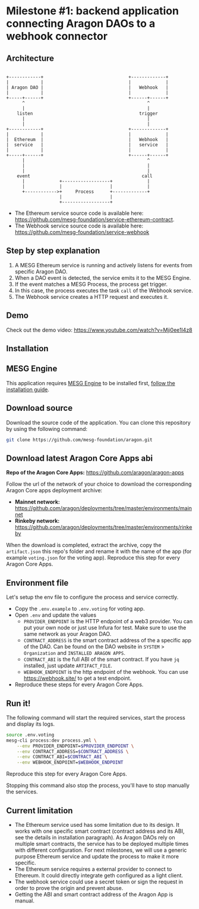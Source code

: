 # Milestone #1: backend application connecting Aragon DAOs to a webhook connector

## Architecture

```ascii

+------------+                                +-------------+
|            |                                |             |
| Aragon DAO |                                |   Webhook   |
|            |                                |             |
+-----+------+                                +------+------+
      ^                                              ^
      |                                              |
    listen                                        trigger
      |                                              |
      |                                              |
+------------+                                +-------------+
|            |                                |             |
|  Ethereum  |                                |   Webhook   |
|  service   |                                |   service   |
|            |                                |             |
+-----+------+                                +------+------+
      |                                              ^
      |                                              |
      |                                              |
    event                                          call
      |             +------------------+             |
      |             |                  |             |
      +------------>+     Process      +-------------+
                    |                  |
                    +------------------+

```

- The Ethereum service source code is available here: https://github.com/mesg-foundation/service-ethereum-contract.
- The Webhook service source code is available here: https://github.com/mesg-foundation/service-webhook

## Step by step explanation

1. A MESG Ethereum service is running and actively listens for events from specific Aragon DAO.
2. When a DAO event is detected, the service emits it to the MESG Engine.
3. If the event matches a MESG Process, the process get trigger.
4. In this case, the process executes the task `call` of the Webhook service.
5. The Webhook service creates a HTTP request and executes it.

## Demo

Check out the demo video: https://www.youtube.com/watch?v=Mji0ee1l4z8

## Installation

## MESG Engine

This application requires [MESG Engine](https://github.com/mesg-foundation/engine) to be installed first, [follow the installation guide](https://docs.mesg.com/guide/start-here/installation.html).

## Download source

Download the source code of the application. You can clone this repository by using the following command:

```bash
git clone https://github.com/mesg-foundation/aragon.git
```

## Download latest Aragon Core Apps abi

**Repo of the Aragon Core Apps:** https://github.com/aragon/aragon-apps

Follow the url of the network of your choice to download the corresponding Aragon Core apps deployment archive:
- **Mainnet network:** https://github.com/aragon/deployments/tree/master/environments/mainnet
- **Rinkeby network:** https://github.com/aragon/deployments/tree/master/environments/rinkeby

When the download is completed, extract the archive, copy the `artifact.json` this repo's folder and rename it with the name of the app (for example `voting.json` for the voting app). Reproduce this step for every Aragon Core Apps.

## Environment file

Let's setup the env file to configure the process and service correctly.

- Copy the `.env.example` to `.env.voting` for voting app.
- Open `.env` and update the values
  - `PROVIDER_ENDPOINT` is the HTTP endpoint of a web3 provider. You can put your own node or just use Infura for test. Make sure to use the same network as your Aragon DAO.
  - `CONTRACT_ADDRESS` is the smart contract address of the a specific app of the DAO. Can be found on the DAO website in `SYSTEM` > `Organization` and `INSTALLED ARAGON APPS`.
  - `CONTRACT_ABI` is the full ABI of the smart contract. If you have `jq` installed, just update `ARTIFACT_FILE`.
  - `WEBHOOK_ENDPOINT` is the http endpoint of the webhook. You can use https://webhook.site/ to get a test endpoint.
- Reproduce these steps for every Aragon Core Apps.

## Run it!

The following command will start the required services, start the process and display its logs.

```bash
source .env.voting
mesg-cli process:dev process.yml \
    --env PROVIDER_ENDPOINT=$PROVIDER_ENDPOINT \
    --env CONTRACT_ADDRESS=$CONTRACT_ADDRESS \
    --env CONTRACT_ABI=$CONTRACT_ABI \
    --env WEBHOOK_ENDPOINT=$WEBHOOK_ENDPOINT
```
Reproduce this step for every Aragon Core Apps.

Stopping this command also stop the process, you'll have to stop manually the services.

## Current limitation

- The Ethereum service used has some limitation due to its design. It works with one specific smart contract (contract address and its ABI, see the details in installation paragraph). As Aragon DAOs rely on multiple smart contracts, the service has to be deployed multiple times with different configuration. For next milestones, we will use a generic purpose Ethereum service and update the process to make it more specific.
- The Ethereum service requires a external provider to connect to Ethereum. It could directly integrate geth configured as a light client.
- The webhook service could use a secret token or sign the request in order to prove the origin and prevent abuse.
- Getting the ABI and smart contract address of the Aragon App is manual.
